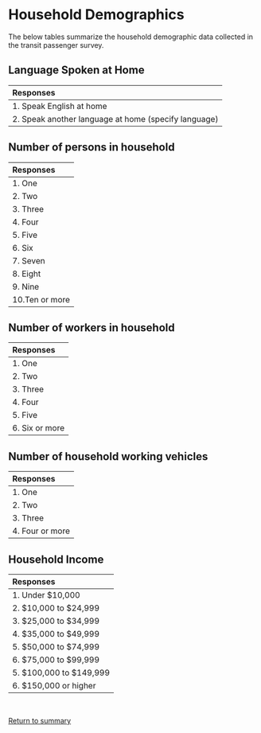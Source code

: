 # Household Demographics


The below tables summarize the household demographic data collected in the transit passenger survey.


## Language Spoken at Home


| **Responses**                                       |
|:----------------------------------------------------|
| 1. Speak English at home                            |
| 2. Speak another language at home (specify language)|

## Number of persons in household


| **Responses**                      |
|:-----------------------------------|
| 1. One                             |
| 2. Two                             |
| 3. Three                           |
| 4. Four                            |
| 5. Five                            |
| 6. Six                             |
| 7. Seven                           |
| 8. Eight                           |
| 9. Nine                            |
| 10.Ten or more                     |

 
## Number of workers in household


| **Responses**                      |
|:-----------------------------------|
| 1. One                             |
| 2. Two                             |
| 3. Three                           |
| 4. Four                            |
| 5. Five                            |
| 6. Six or more                     |


## Number of household working vehicles


| **Responses**                      |
|:-----------------------------------|
| 1. One                             |
| 2. Two                             |
| 3. Three                           |
| 4. Four or more                    |


## Household Income


| **Responses**                      |
|:-----------------------------------|
| 1. Under $10,000                   |
| 2. $10,000 to $24,999              |
| 3. $25,000 to $34,999              |
| 4. $35,000 to $49,999              |
| 5. $50,000 to $74,999              |
| 6. $75,000 to $99,999              |
| 5. $100,000 to $149,999            |
| 6. $150,000 or higher              |


<br/>  

[Return to summary](README.md/#household-demographics)

